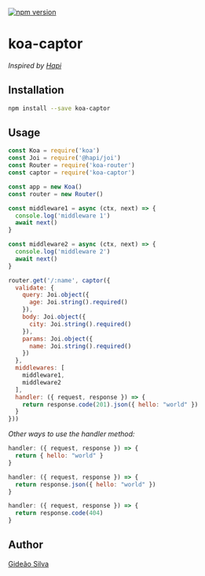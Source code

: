 [![npm version](https://img.shields.io/npm/v/koa-captor.svg?style=flat)](https://www.npmjs.com/package/koa-captor)

# koa-captor
*Inspired by [Hapi](https://hapi.dev/)*

## Installation
```bash
npm install --save koa-captor
```

## Usage
```js
const Koa = require('koa')
const Joi = require('@hapi/joi')
const Router = require('koa-router')
const captor = require('koa-captor')

const app = new Koa()
const router = new Router()

const middleware1 = async (ctx, next) => {
  console.log('middleware 1')
  await next()
}

const middleware2 = async (ctx, next) => {
  console.log('middleware 2')
  await next()
}

router.get('/:name', captor({
  validate: {
    query: Joi.object({
      age: Joi.string().required()
    }),
    body: Joi.object({
      city: Joi.string().required()
    }),
    params: Joi.object({
      name: Joi.string().required()
    })
  },
  middlewares: [
    middleware1,
    middleware2
  ],
  handler: ({ request, response }) => {
    return response.code(201).json({ hello: "world" })
  }
}))
```

*Other ways to use the handler method:*
```js
handler: ({ request, response }) => {
  return { hello: "world" }
}
```

```js
handler: ({ request, response }) => {
  return response.json({ hello: "world" })
}
```

```js
handler: ({ request, response }) => {
  return response.code(404)
}
```

## Author
[Gideão Silva](https://github.com/gideaoms)
